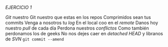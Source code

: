*EJERCICIO 1*

*Git* nuestro
Git nuestro que estas en los repos
Comprimidos sean tus commits
Venga a nosotros tu *log*
En el local coo en el *remote* 
Danos hoy nuestro *pull* de cada día
Perdona nuestros *conflictos*
Como también perdonamos los de geeks
No nos dejes caer en *detached HEAD*
y libranos de *SVN*
`git commit --amend`
